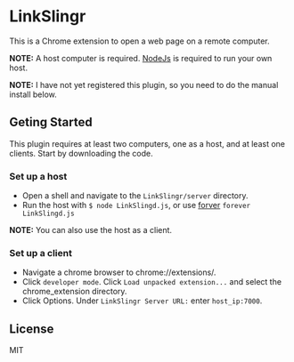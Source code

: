# LinkSlingr

This is a Chrome extension to open a web page on a remote computer.  

**NOTE:** A host computer is required.  [NodeJs]('http://nodejs.org') is required to run your own host.  

**NOTE:** I have not yet registered this plugin, so you need to do the manual install below.


## Geting Started

This plugin requires at least two computers, one as a host, and at least one clients.
Start by downloading the code.


### Set up a host

* Open a shell and navigate to the ``LinkSlingr/server`` directory.
* Run the host with ``$ node LinkSlingd.js``,
or use [forver](https://github.com/nodejitsu/forever) ``forever LinkSlingd.js``  

**NOTE:** You can also use the host as a client.


### Set up a client

* Navigate a chrome browser to chrome://extensions/.  
* Click ``developer mode``.  Click ``Load unpacked extension...`` and select the chrome_extension directory.
* Click Options.  Under ``LinkSlingr Server URL:`` enter ``host_ip:7000``.


## License

MIT